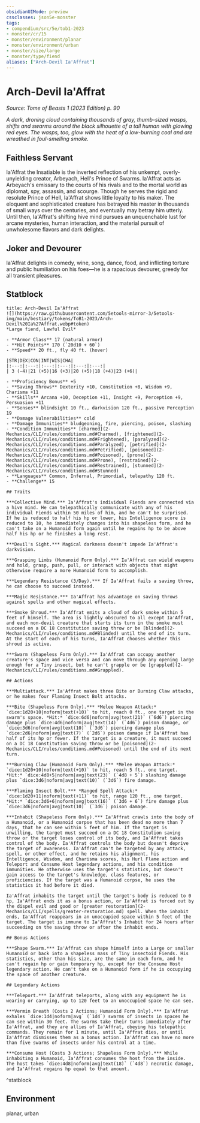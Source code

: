 ```yaml
---
obsidianUIMode: preview
cssclasses: json5e-monster
tags:
- compendium/src/5e/tob1-2023
- monster/cr/15
- monster/environment/planar
- monster/environment/urban
- monster/size/large
- monster/type/fiend
aliases: ["Arch-Devil Ia'Affrat"]
---
```

# Arch-Devil Ia'Affrat
*Source: Tome of Beasts 1 (2023 Edition) p. 90*  

*A dark, droning cloud containing thousands of gray, thumb-sized wasps, shifts and swarms around the black silhouette of a tall human with glowing red eyes. The wasps, too, glow with the heat of a low-burning coal and are wreathed in foul-smelling smoke.*

## Faithless Servant

Ia'Affrat the Insatiable is the inverted reflection of his unkempt, overly-unyielding creator, Arbeyach, Hell's Prince of Swarms. Ia'Affrat acts as Arbeyach's emissary to the courts of his rivals and to the mortal world as diplomat, spy, assassin, and scourge. Though he serves the rigid and resolute Prince of Hell, Ia'Affrat shows little loyalty to his maker. The eloquent and sophisticated creature has betrayed his master in thousands of small ways over the centuries, and eventually may betray him utterly. Until then, Ia'Affrat's shifting hive mind pursues an unquenchable lust for arcane mysteries, human interaction, and the material pursuit of unwholesome flavors and dark delights.

## Joker and Devourer

Ia'Affrat delights in comedy, wine, song, dance, food, and inflicting torture and public humiliation on his foes—he is a rapacious devourer, greedy for all transient pleasures.

## Statblock

```ad-statblock
title: Arch-Devil Ia'Affrat
![](https://raw.githubusercontent.com/5etools-mirror-3/5etools-img/main/bestiary/tokens/ToB1-2023/Arch-Devil%20Ia%27Affrat.webp#token)
*Large fiend, Lawful Evil*

- **Armor Class** 17 (natural armor)
- **Hit Points** 170 (`20d10 + 60`)
- **Speed** 20 ft., fly 40 ft. (hover)

|STR|DEX|CON|INT|WIS|CHA|
|:---:|:---:|:---:|:---:|:---:|:---:|
| 3 (-4)|21 (+5)|16 (+3)|20 (+5)|18 (+4)|23 (+6)|

- **Proficiency Bonus** +5
- **Saving Throws** Dexterity +10, Constitution +8, Wisdom +9, Charisma +11
- **Skills** Arcana +10, Deception +11, Insight +9, Perception +9, Persuasion +11
- **Senses** blindsight 10 ft., darkvision 120 ft., passive Perception 19
- **Damage Vulnerabilities** cold
- **Damage Immunities** bludgeoning, fire, piercing, poison, slashing
- **Condition Immunities** [charmed](2-Mechanics/CLI/rules/conditions.md#Charmed), [frightened](2-Mechanics/CLI/rules/conditions.md#Frightened), [paralyzed](2-Mechanics/CLI/rules/conditions.md#Paralyzed), [petrified](2-Mechanics/CLI/rules/conditions.md#Petrified), [poisoned](2-Mechanics/CLI/rules/conditions.md#Poisoned), [prone](2-Mechanics/CLI/rules/conditions.md#Prone), [restrained](2-Mechanics/CLI/rules/conditions.md#Restrained), [stunned](2-Mechanics/CLI/rules/conditions.md#Stunned)
- **Languages** Common, Infernal, Primordial, telepathy 120 ft.
- **Challenge** 15

## Traits

***Collective Mind.*** Ia'Affrat's individual Fiends are connected via a hive mind. He can telepathically communicate with any of his individual Fiends within 50 miles of him, and he can't be surprised. If he is reduced to half his hp or lower, his Intelligence score is reduced to 10, he immediately changes into his shapeless form, and he can't take on a Humanoid form again until he regains hp to be above half his hp or he finishes a long rest.

***Devil's Sight.*** Magical darkness doesn't impede Ia'Affrat's darkvision.

***Grasping Limbs (Humanoid Form Only).*** Ia'Affrat can wield weapons and hold, grasp, push, pull, or interact with objects that might otherwise require a more Humanoid form to accomplish.

***Legendary Resistance (3/Day).*** If Ia'Affrat fails a saving throw, he can choose to succeed instead.

***Magic Resistance.*** Ia'Affrat has advantage on saving throws against spells and other magical effects.

***Smoke Shroud.*** Ia'Affrat emits a cloud of dark smoke within 5 feet of himself. The area is lightly obscured to all except Ia'Affrat, and each non-devil creature that starts its turn in the smoke must succeed on a DC 18 Constitution saving throw or be [blinded](2-Mechanics/CLI/rules/conditions.md#Blinded) until the end of its turn. At the start of each of his turns, Ia'Affrat chooses whether this shroud is active.

***Swarm (Shapeless Form Only).*** Ia'Affrat can occupy another creature's space and vice versa and can move through any opening large enough for a Tiny insect, but he can't grapple or be [grappled](2-Mechanics/CLI/rules/conditions.md#Grappled).

## Actions

***Multiattack.*** Ia'Affrat makes three Bite or Burning Claw attacks, or he makes four Flaming Insect Bolt attacks.

***Bite (Shapeless Form Only).*** *Melee Weapon Attack:* `dice:1d20+10|noform|text(+10)` to hit, reach 0 ft., one target in the swarm's space. *Hit:* `dice:6d6|noform|avg|text(21)` (`6d6`) piercing damage plus `dice:4d6|noform|avg|text(14)` (`4d6`) poison damage, or `dice:3d6|noform|avg|text(10)` (`3d6`) piercing damage plus `dice:2d6|noform|avg|text(7)` (`2d6`) poison damage if Ia'Affrat has half of its hp or fewer. If the target is a creature, it must succeed on a DC 18 Constitution saving throw or be [poisoned](2-Mechanics/CLI/rules/conditions.md#Poisoned) until the end of its next turn.

***Burning Claw (Humanoid Form Only).*** *Melee Weapon Attack:* `dice:1d20+10|noform|text(+10)` to hit, reach 5 ft., one target. *Hit:* `dice:4d8+5|noform|avg|text(23)` (`4d8 + 5`) slashing damage plus `dice:3d6|noform|avg|text(10)` (`3d6`) fire damage.

***Flaming Insect Bolt.*** *Ranged Spell Attack:* `dice:1d20+11|noform|text(+11)` to hit, range 120 ft., one target. *Hit:* `dice:3d6+6|noform|avg|text(16)` (`3d6 + 6`) fire damage plus `dice:3d6|noform|avg|text(10)` (`3d6`) poison damage.

***Inhabit (Shapeless Form Only).*** Ia'Affrat crawls into the body of a Humanoid, or a Humanoid corpse that has been dead no more than 7 days, that he can see within 5 feet of him. If the target is unwilling, the target must succeed on a DC 18 Constitution saving throw or the target loses control of its body, and Ia'Affrat takes control of the body. Ia'Affrat controls the body but doesn't deprive the target of awareness. Ia'Affrat can't be targeted by any attack, spell, or other effect, and he retains his alignment, his Intelligence, Wisdom, and Charisma scores, his Hurl Flame action and Teleport and Consume Host legendary actions, and his condition immunities. He otherwise uses the target's statistics, but doesn't gain access to the target's knowledge, class features, or proficiencies. If the target was a Humanoid corpse, he uses the statistics it had before it died.

Ia'Affrat inhabits the target until the target's body is reduced to 0 hp, Ia'Affrat ends it as a bonus action, or Ia'Affrat is forced out by the dispel evil and good or [greater restoration](2-Mechanics/CLI/spells/greater-restoration.md) spell. When the inhabit ends, Ia'Affrat reappears in an unoccupied space within 5 feet of the target. The target is immune to Ia'Affrat's Inhabit for 24 hours after succeeding on the saving throw or after the inhabit ends.

## Bonus Actions

***Shape Swarm.*** Ia'Affrat can shape himself into a Large or smaller Humanoid or back into a shapeless mass of Tiny insectoid Fiends. His statistics, other than his size, are the same in each form, and he can't regain hp or gain temporary hp, except for the Consume Host legendary action. He can't take on a Humanoid form if he is occupying the space of another creature.

## Legendary Actions

***Teleport.*** Ia'Affrat teleports, along with any equipment he is wearing or carrying, up to 120 feet to an unoccupied space he can see.

***Vermin Breath (Costs 2 Actions; Humanoid Form Only).*** Ia'Affrat exhales `dice:1d4|noform|avg` (`1d4`) swarms of insects in spaces he can see within 30 feet. The swarms take their turns immediately after Ia'Affrat, and they are allies of Ia'Affrat, obeying his telepathic commands. They remain for 1 minute, until Ia'Affrat dies, or until Ia'Affrat dismisses them as a bonus action. Ia'Affrat can have no more than five swarms of insects under his control at a time.

***Consume Host (Costs 3 Actions; Shapeless Form Only).*** While inhabiting a Humanoid, Ia'Affrat consumes the host from the inside. The host takes `dice:4d8|noform|avg|text(18)` (`4d8`) necrotic damage, and Ia'Affrat regains hp equal to that amount.
```
^statblock

## Environment

planar, urban